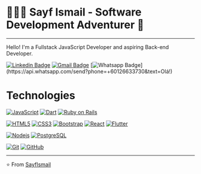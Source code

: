 # 👨🏽‍💻 Sayf Ismail - Software Development Adventurer 🧭
***

Hello! I'm a Fullstack JavaScript Developer and aspiring Back-end Developer.

[![Linkedin Badge](https://img.shields.io/badge/-LinkedIn-blue?style=flat-square&logo=Linkedin&logoColor=white&link=https://www.linkedin.com/in/sayf-ismail/)](https://www.linkedin.com/in/sayf-ismail/) [![Gmail Badge](https://img.shields.io/badge/-Gmail-c14438?style=flat-square&logo=Gmail&logoColor=white&link=mailto:sayfti@gmail.com)](mailto:sayfti@gmail.com) [![Whatsapp Badge](https://img.shields.io/badge/-Whatsapp-4CA143?style=flat-square&labelColor=4CA143&logo=whatsapp&logoColor=white&link=https://api.whatsapp.com/send?phone=+60126633730&text=Olá!)](https://api.whatsapp.com/send?phone=+60126633730&text=Olá!)

# Technologies
[![JavaScript](https://img.shields.io/badge/-JavaScript-black?style=flat-square&logo=javascript&link=https://github.com/sayf-ismail/)](https://github.com/sayf-ismail/) [![Dart](https://img.shields.io/badge/-Dart-0175C2?style=flat-square&logo=dart&link=https://github.com/sayf-ismail/)](https://github.com/sayf-ismail/) [![Ruby on Rails](https://img.shields.io/badge/-A8B9CC?style=flat-square&logo=ruby-on-rails&logoColor=white&link=https://github.com/sayf-ismail/)](https://github.com/sayf-ismail/)

[![HTML5](https://img.shields.io/badge/-HTML5-E34F26?style=flat-square&logo=html5&logoColor=white&link=https://github.com/sayf-ismail/)](https://github.com/sayf-ismail/)
[![CSS3](https://img.shields.io/badge/-CSS3-1572B6?style=flat-square&logo=css3&link=https://github.com/sayf-ismail/)](https://github.com/sayf-ismail/)
[![Bootstrap](https://img.shields.io/badge/-Bootstrap-563D7C?style=flat-square&logo=bootstrap&link=https://github.com/sayf-ismail/)](https://github.com/sayf-ismail/)
[![React](https://img.shields.io/badge/-React-black?style=flat-square&logo=react&link=https://github.com/sayf-ismail/)](https://github.com/sayf-ismail/)
[![Flutter](https://img.shields.io/badge/-Flutter-02569B?style=flat-square&logo=flutter&link=https://github.com/sayf-ismail/)](https://github.com/sayf-ismail/)

[![Nodejs](https://img.shields.io/badge/-Nodejs-black?style=flat-square&logo=Node.js&link=https://github.com/sayf-ismail/)](https://github.com/sayf-ismail/)
[![PostgreSQL](https://img.shields.io/badge/-PostgreSQL-336791?style=flat-square&logo=postgresql&link=https://github.com/sayf-ismail/)](https://github.com/sayf-ismail/)

[![Git](https://img.shields.io/badge/-Git-black?style=flat-square&logo=git&link=https://github.com/sayf-ismail/)](https://github.com/sayf-ismail/)
[![GitHub](https://img.shields.io/badge/-GitHub-181717?style=flat-square&logo=github&link=https://github.com/sayf-ismail/)](https://github.com/sayf-ismail/)

***

⭐️ From [SayfIsmail](https://github.com/sayf-ismail/)
<!--
**sayf-ismail/sayf-ismail** is a ✨ _special_ ✨ repository because its `README.md` (this file) appears on your GitHub profile.

